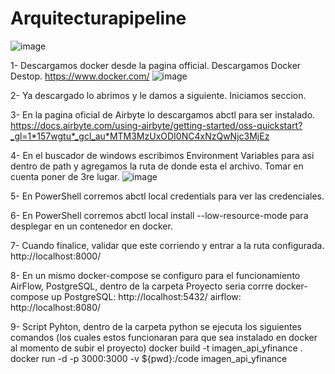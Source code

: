 # Arquitecturapipeline
![image](https://github.com/user-attachments/assets/970fc2fa-28a3-4ec5-b982-65e06678cef6)

1- Descargamos docker desde la pagina official. Descargamos Docker Destop.
https://www.docker.com/
![image](https://github.com/user-attachments/assets/bb957995-2cc8-4fde-9a2d-65f730922216)

2- Ya descargado lo abrimos y le damos a siguiente. Iniciamos seccion.

3- En la pagina oficial de Airbyte lo descargamos abctl para ser instalado.
https://docs.airbyte.com/using-airbyte/getting-started/oss-quickstart?_gl=1*157wgtu*_gcl_au*MTM3MzUxODI0NC4xNzQwNjc3MjEz

4- En el buscador de windows escribimos Environment Variables para asi dentro de path y agregamos la ruta de donde esta el archivo. Tomar en cuenta poner de 3re lugar.
![image](https://github.com/user-attachments/assets/427ede49-e725-4fb1-9d85-73bd91114b2d)

5- En PowerShell corremos abctl local credentials para ver las credenciales.

6- En PowerShell corremos abctl local install --low-resource-mode para desplegar en un contenedor en docker.

7- Cuando finalice, validar que este corriendo y entrar a la ruta configurada.
http://localhost:8000/

8- En un mismo docker-compose se configuro para el funcionamiento AirFlow, PostgreSQL, dentro de la carpeta Proyecto seria corrre docker-compose up
PostgreSQL: http://localhost:5432/
airflow: http://localhost:8080/

9- Script Pyhton, dentro de la carpeta python se ejecuta los siguientes comandos (los cuales estos funcionaran para que sea instalado en docker al momento de subir el proyecto) 
docker build -t imagen_api_yfinance .
docker run -d -p 3000:3000 -v ${pwd}:/code imagen_api_yfinance
